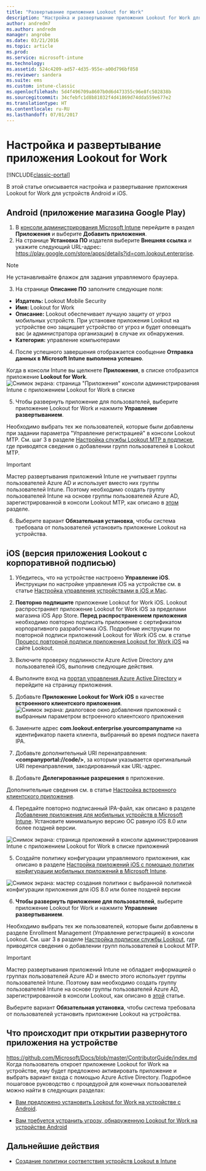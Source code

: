 ```yaml
---
title: "Развертывание приложения Lookout for Work"
description: "Настройка и развертывание приложения Lookout for Work для Android."
author: andredm7
ms.author: andredm
manager: angrobe
ms.date: 03/21/2016
ms.topic: article
ms.prod: 
ms.service: microsoft-intune
ms.technology: 
ms.assetid: 524c4209-ad57-4d35-955e-a00d796bf858
ms.reviewer: sandera
ms.suite: ems
ms.custom: intune-classic
ms.openlocfilehash: 5d4f496709a8607b0d6d473355c96e8fc502838b
ms.sourcegitcommit: 34cfebfc1d8b81032f4d41869d74dda559e677e2
ms.translationtype: HT
ms.contentlocale: ru-RU
ms.lasthandoff: 07/01/2017
---
```

# <a name="configure-and-deploy-lookout-for-work-app"></a>Настройка и развертывание приложения Lookout for Work

[!INCLUDE[classic-portal](../includes/classic-portal.md)]

В этой статье описывается настройка и развертывание приложения Lookout for Work для устройств Android и iOS.

## <a name="android-google-play-store-app"></a>Android (приложение магазина Google Play)

1.  В [консоли администрирования Microsoft Intune](https://manage.microsoft.com) перейдите в раздел **Приложения** и выберите **Добавить приложения**.
2.  На странице **Установка ПО** издателя выберите **Внешняя ссылка** и укажите следующий URL-адрес: https://play.google.com/store/apps/details?id=com.lookout.enterprise.
  >[!NOTE]
  >Не устанавливайте флажок для задания управляемого браузера.

3.  На странице **Описание ПО** заполните следующие поля:
  * **Издатель:** Lookout Mobile Security
  * **Имя:** Lookout for Work
  * **Описание:** Lookout обеспечивает лучшую защиту от угроз мобильных устройств. При установке приложения Lookout на устройстве оно защищает устройство от угроз и будет оповещать вас (и администратора организации) в случае их обнаружения.
  * **Категория:** управление компьютерами

4. После успешного завершения отображается сообщение **Отправка данных в Microsoft Intune выполнена успешно**.

  Когда в консоли Intune вы щелкнете **Приложения**, в списке отобразится приложение **Lookout for Work**. ![Снимок экрана: страница "Приложения" консоли администрирования Intune с приложением Lookout for Work в списке](../media/mtp/lookout-app-listed-intune-console.png)

5. Чтобы развернуть приложение для пользователей, выберите приложение Lookout for Work и нажмите **Управление развертыванием**.

  Необходимо выбрать тех же пользователей, которые были добавлены при задании параметра "Управление регистрацией" в консоли Lookout MTP.  См. шаг 3 в разделе [Настройка службы Lookout MTP в подписке](configure-deploy-lookout-for-work-app.md), где приводятся сведения о добавлении групп пользователей в Lookout MTP.

  >[!IMPORTANT]
  > Мастер развертывания приложений Intune не учитывает группы пользователей Azure AD и использует вместо них группы пользователей Intune. Поэтому необходимо создать группу пользователей Intune на основе группы пользователей Azure AD, зарегистрированной в консоли Lookout MTP, как описано в [этом](plan-your-user-and-device-groups.md) разделе.

6. Выберите вариант **Обязательная установка**, чтобы система требовала от пользователей установить приложение Lookout на устройства.

## <a name="ios-enterprise-signed-version-of-lookout-app"></a>iOS (версия приложения Lookout с корпоративной подписью)

1. Убедитесь, что на устройстве настроено **Управление iOS**. Инструкции по настройке управления iOS на устройстве см. в статье [Настройка управления устройствами в iOS и Mac](set-up-ios-and-mac-management-with-microsoft-intune.md).

2. **Повторно подпишите** приложение Lookout for Work iOS. Lookout распространяет приложение Lookout for Work iOS за пределами магазина iOS App Store. **Перед распространением приложения** необходимо повторно подписать приложение с сертификатом корпоративного разработчика iOS. Подробные инструкции по повторной подписи приложений Lookout for Work iOS см. в статье [Процесс повторной подписи приложения Lookout for Work iOS](https://personal.support.lookout.com/hc/articles/114094038714) на сайте Lookout.

3. Включите проверку подлинности Azure Active Directory для пользователей iOS, выполнив следующие действия.
  1.  Выполните вход на [портал управления Azure Active Directory](https://manage.windowsazure.com) и перейдите на страницу приложения.
  2.  Добавьте **Приложение Lookout for Work iOS** в качестве **встроенного клиентского приложения**.
  ![Снимок экрана: диалоговое окно добавления приложений с выбранным параметром встроенного клиентского приложения](../media/mtp/aad-add-app.png)
  3. Замените адрес **com.lookout.enterprise.yourcompanyname** на идентификатор пакета клиента, выбранный во время подписи пакета IPA.
  4.  Добавьте дополнительный URI перенаправления: **&lt;companyportal://code/>**, за которым указывается оригинальный URI перенаправления, закодированный как URL-адрес.
  5.  Добавьте **Делегированные разрешения** в приложение.

  Дополнительные сведения см. в статье [Настройка встроенного клиентского приложения](https://azure.microsoft.com/documentation/articles/app-service-mobile-how-to-configure-active-directory-authentication/#optional-configure-a-native-client-application).

4. Передайте повторно подписанный IPA-файл, как описано в разделе [Добавление приложения для мобильных устройств в Microsoft Intune](/intune-classic/deploy-use/add-apps-for-mobile-devices-in-microsoft-intune). Установите минимальную версию ОС равную iOS 8.0 или более поздней версии.

  ![Снимок экрана: страница приложений в консоли администрирования Intune с приложением Lookout for Work в списке приложений](../media/mtp/ios-app-uploaded-intune.png)

5. Создайте политику конфигурации управляемого приложения, как описано в разделе [Настройка приложений iOS с помощью политик конфигурации мобильных приложений в Microsoft Intune](/intune-classic/deploy-use/configure-ios-apps-with-mobile-app-configuration-policies-in-microsoft-intune).

  ![Снимок экрана: мастер создания политики с выбранной политикой конфигурации приложения для iOS 8.0 или более поздней версии](../media/mtp/ios-app-config.png)

6. **Чтобы развернуть приложение для пользователей**, выберите приложение Lookout for Work и нажмите **Управление развертыванием**.

  Необходимо выбрать тех же пользователей, которые были добавлены в разделе Enrollment Management (Управление регистрацией) в консоли Lookout.  См. шаг 3 в разделе [Настройка подписки службы Lookout](https://docs.microsoft.com/sccm/protect/deploy-use/configure-and-deploy-lookout-for-work-apps), где приводятся сведения о добавлении групп пользователей в Lookout MTP.

  >[!IMPORTANT]
  > Мастер развертывания приложений Intune не обладает информацией о группах пользователей Azure AD и вместо этого использует группы пользователей Intune. Поэтому вам необходимо создать группу пользователей Intune на основе группы пользователей Azure AD, зарегистрированной в консоли Lookout, как описано в [этой](plan-your-user-and-device-groups.md) статье.

  Выберите вариант **Обязательная установка**, чтобы система требовала от пользователей установить приложение Lookout на устройства.

## <a name="what-happens-when-the-deployed-app-is-opened-on-the-device"></a>Что происходит при открытии развернутого приложения на устройстве
https://github.com/Microsoft/Docs/blob/master/ContributorGuide/index.md Когда пользователь откроет приложение Lookout for Work на устройстве, ему будет предложено активировать приложение и выбрать вариант входа с помощью Azure Active Directory. Подробное пошаговое руководство с процедурой для конечных пользователей можно найти в следующих разделах:

* [Вам предложено установить Lookout for Work на устройстве с Android](https://docs.microsoft.com/intune-user-help/you-are-prompted-to-install-lookout-for-work-android).

* [Вам требуется устранить угрозу, обнаруженную Lookout for Work на устройстве Android](https://docs.microsoft.com/intune-user-help/you-need-to-resolve-a-threat-found-by-lookout-for-work-android)

## <a name="next-steps"></a>Дальнейшие действия
* [Создание политики соответствия устройств Lookout в Intune](https://docs.microsoft.com/sccm/protect/deploy-use/enable-device-threat-protection-rule-compliance-policy)
